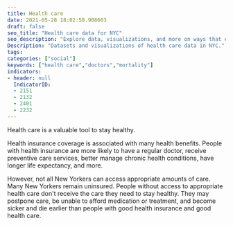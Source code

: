 ```yaml
---
title: Health care
date: 2021-05-28 18:02:58.908603
draft: false
seo_title: "Health care data for NYC"
seo_description: "Explore data, visualizations, and more on ways that environments shape health in New York City's neighborhoods."
Description: "Datasets and visualizations of health care data in NYC."
tags: 
categories: ["social"]
keywords: ["health care","doctors","mortality"]
indicators:
- header: null
  IndicatorID:
  - 2151
  - 2132
  - 2401
  - 2232
---
```


Health care is a valuable tool to stay healthy. 

Health insurance coverage is associated with many health benefits. People with health insurance are more likely to have a regular doctor, receive preventive care services, better manage chronic health conditions, have longer life expectancy, and more.

However, not all New Yorkers can access appropriate amounts of care. Many New Yorkers remain uninsured. People without access to appropriate health care don't receive the care they need to stay healthy. They may postpone care, be unable to afford medication or treatment, and become sicker and die earlier than people with good health insurance and good health care.